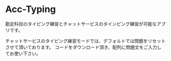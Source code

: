 # Acc-Typing

勘定科目のタイピング練習とチャットサービスのタインピング練習が可能なアプリです。

チャットサービスのタイピング練習モードでは、デフォルトでは問題をリセットさせて頂いております。
コードをダウンロード頂き、配列に問題文をご入力してお使い下さい。

